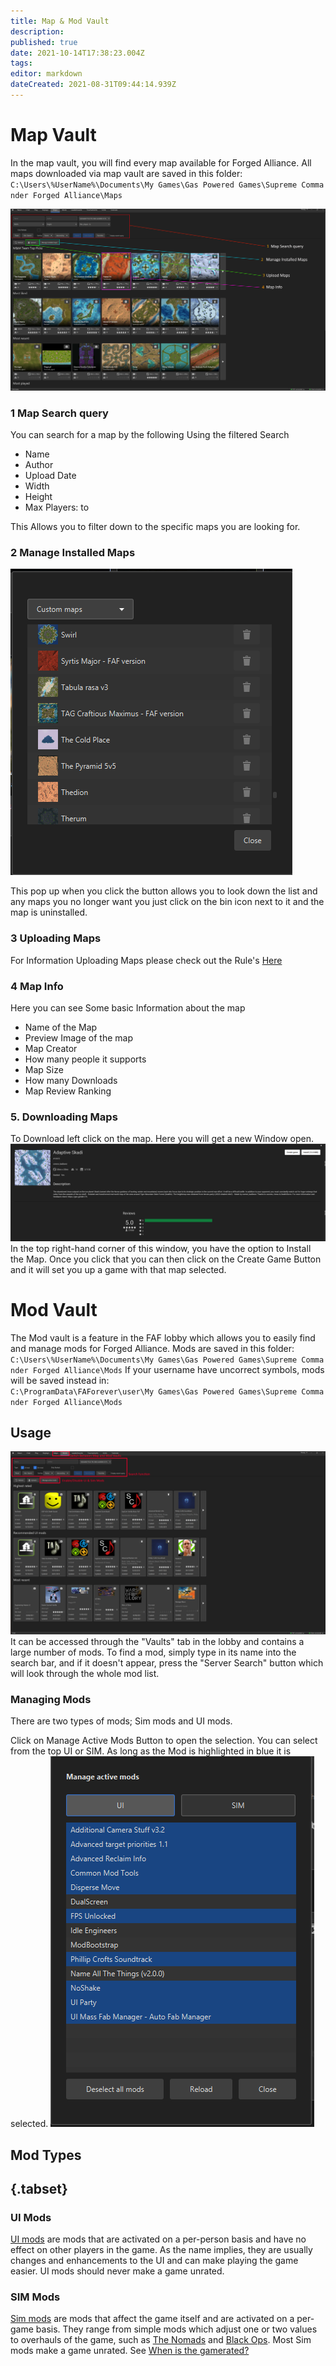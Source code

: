 ```yaml
---
title: Map & Mod Vault
description: 
published: true
date: 2021-10-14T17:38:23.004Z
tags: 
editor: markdown
dateCreated: 2021-08-31T09:44:14.939Z
---
```


# Map Vault
In the map vault, you will find every map available for Forged Alliance. All maps downloaded via map vault are saved in this folder:
`C:\Users\%UserName%\Documents\My Games\Gas Powered Games\Supreme Commander Forged Alliance\Maps`

![mapvault.png](/mapvault.png)
### 1 Map Search query
You can search for a map by the following Using the filtered Search
- Name
- Author
- Upload Date
- Width
- Height
- Max Players: to

This Allows you to filter down to the specific maps you are looking for.
### 2 Manage Installed Maps
![installedmaps.png](/installedmaps.png)

This pop up when you click the button allows you to look down the list and any maps you no longer want you just click on the bin icon next to it and the map is uninstalled.
### 3 Uploading Maps
For Information Uploading Maps please check out the Rule's [Here](https://forums.faforever.com/viewtopic.php?f=2&t=17873)

### 4 Map Info
Here you can see Some basic Information about the map
- Name of the Map
- Preview Image of the map
- Map Creator
- How many people it supports
- Map Size
- How many Downloads
- Map Review Ranking
### 5. Downloading Maps
To Download left click on the map. Here you will get a new Window open.
![mappreview.png](/mappreview.png)
In the top right-hand corner of this window, you have the option to Install the Map. Once you click that you can then click on the Create Game Button and it will set you up a game with that map selected.
# Mod Vault
The Mod vault is a feature in the FAF lobby which allows you to easily find and manage mods for Forged Alliance. Mods are saved in this folder:
`C:\Users\%UserName%\Documents\My Games\Gas Powered Games\Supreme Commander Forged Alliance\Mods`
If your username have uncorrect symbols, mods will be saved instead in:
`C:\ProgramData\FAForever\user\My Games\Gas Powered Games\Supreme Commander Forged Alliance\Mods`
## Usage
![modvault.png](/modvault.png)
It can be accessed through the "Vaults" tab in the lobby and contains a large number of mods.
To find a mod, simply type in its name into the search bar, and if it doesn't appear, press the "Server Search" button which will look through the whole mod list.

### Managing Mods
There are two types of mods; Sim mods and UI mods.

Click on Manage Active Mods Button to open the selection.
You can select from the top UI or SIM. As long as the Mod is highlighted in blue it is selected.
![active-mod-manager.png](/active-mod-manager.png)

## Mod Types
## {.tabset}
### UI Mods

[UI mods](/Game-Modifications-(Mods)#UI-Mods) are mods that are activated on a per-person basis and have no effect on other players in the game. As the name implies, they are usually changes and enhancements to the UI and can make playing the game easier. UI mods should never make a game unrated.

### SIM Mods

[Sim mods](/Game-Modifications-(Mods)#Sim-Mods) are mods that affect the game itself and are activated on a per-game basis. They range from simple mods which adjust one or two values to overhauls of the game, such as [The Nomads](The-Nomads) and [Black Ops](BlackOps). Most Sim mods make a game unrated. See [When is the gamerated?](Global-Ranking#When-is-the-game-rated.3F)


